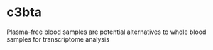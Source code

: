 # c3bta
Plasma-free blood samples are potential alternatives to whole blood samples for transcriptome analysis
